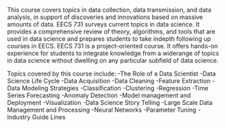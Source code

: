 This course covers topics in data collection, data transmission, and data analysis, in support of discoveries and innovations based on massive amounts of data. EECS 731 surveys current topics in data science. It provides a comprehensive review of theory, algorithms, and tools that are used in data science and prepares students to take indepth following up courses in EECS.  EECS 731 is a project-oriented course. It offers hands-on experience for students to integrate knowledge from a widerange  of topics in data science without dwelling on any particular subfield of data science.

Topics covered by this course include:
-The Role of a Data Scientist
-Data Science Life Cycle
-Data Acquisition
-Data Cleaning
-Feature Extraction
-Data Modeling Strategies
-Classification
-Clustering
-Regression
-Time Series Forecasting
-Anomaly Detection
-Model management and Deployment
-Visualization
-Data Science Story Telling
-Large Scale Data Management and Processing
-Neural Networks
-Parameter Tuning
-Industry Guide Lines


